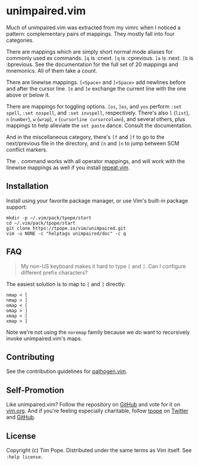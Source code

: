 # unimpaired.vim

Much of unimpaired.vim was extracted from my vimrc when I noticed a
pattern: complementary pairs of mappings.  They mostly fall into four
categories.

There are mappings which are simply short normal mode aliases for
commonly used ex commands. `]q` is :cnext. `[q` is :cprevious. `]a` is
:next.  `[b` is :bprevious.  See the documentation for the full set of
20 mappings and mnemonics.  All of them take a count.

There are linewise mappings. `[<Space>` and `]<Space>` add newlines
before and after the cursor line. `[e` and `]e` exchange the current
line with the one above or below it.

There are mappings for toggling options. `[os`, `]os`, and `yos` perform
`:set spell`, `:set nospell`, and `:set invspell`, respectively.  There's also
`l` (`list`), `n` (`number`), `w` (`wrap`), `x` (`cursorline cursorcolumn`),
and several others, plus mappings to help alleviate the `set paste` dance.
Consult the documentation.

And in the miscellaneous category, there's `[f` and `]f` to go to the
next/previous file in the directory, and `[n` and `]n` to jump between
SCM conflict markers.

The `.` command works with all operator mappings, and will work with the
linewise mappings as well if you install
[repeat.vim](https://github.com/tpope/vim-repeat).

## Installation

Install using your favorite package manager, or use Vim's built-in package
support:

    mkdir -p ~/.vim/pack/tpope/start
    cd ~/.vim/pack/tpope/start
    git clone https://tpope.io/vim/unimpaired.git
    vim -u NONE -c "helptags unimpaired/doc" -c q

## FAQ

> My non-US keyboard makes it hard to type `[` and `]`.  Can I configure
> different prefix characters?

The easiest solution is to map to `[` and `]` directly:

    nmap < [
    nmap > ]
    omap < [
    omap > ]
    xmap < [
    xmap > ]

Note we're not using the `noremap` family because we *do* want to recursively
invoke unimpaired.vim's maps.

## Contributing

See the contribution guidelines for
[pathogen.vim](https://github.com/tpope/vim-pathogen#readme).

## Self-Promotion

Like unimpaired.vim? Follow the repository on
[GitHub](https://github.com/tpope/vim-unimpaired) and vote for it on
[vim.org](http://www.vim.org/scripts/script.php?script_id=1590).  And if
you're feeling especially charitable, follow [tpope](http://tpo.pe/) on
[Twitter](http://twitter.com/tpope) and
[GitHub](https://github.com/tpope).

## License

Copyright (c) Tim Pope.  Distributed under the same terms as Vim itself.
See `:help license`.
